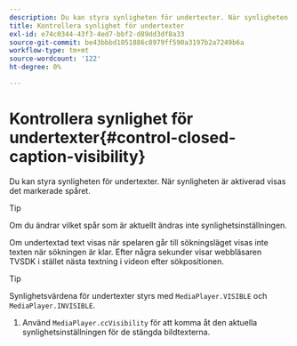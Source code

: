 ```yaml
---
description: Du kan styra synligheten för undertexter. När synligheten är aktiverad visas det markerade spåret.
title: Kontrollera synlighet för undertexter
exl-id: e74c0344-43f3-4ed7-bbf2-d89dd3df8a33
source-git-commit: be43bbbd1051886c8979ff590a3197b2a7249b6a
workflow-type: tm+mt
source-wordcount: '122'
ht-degree: 0%

---
```


# Kontrollera synlighet för undertexter{#control-closed-caption-visibility}

Du kan styra synligheten för undertexter. När synligheten är aktiverad visas det markerade spåret.

>[!TIP]
>
>Om du ändrar vilket spår som är aktuellt ändras inte synlighetsinställningen.

Om undertextad text visas när spelaren går till sökningsläget visas inte texten när sökningen är klar. Efter några sekunder visar webbläsaren TVSDK i stället nästa textning i videon efter sökpositionen.

>[!TIP]
>
>Synlighetsvärdena för undertexter styrs med `MediaPlayer.VISIBLE` och `MediaPlayer.INVISIBLE`.

1. Använd `MediaPlayer.ccVisibility` för att komma åt den aktuella synlighetsinställningen för de stängda bildtexterna.

